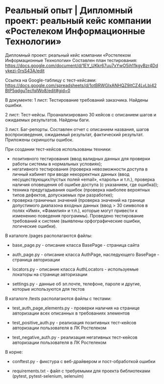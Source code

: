 # Реальный опыт | Дипломный проект: реальный кейс компании «Ростелеком Информационные Технологии»

Дипломный проект: реальный кейс компании «Ростелеком Информационные Технологии»
Составлен план тестирования: https://docs.google.com/document/d/1EY_UKkr67uu7xYwO5ih11kgyBzr4Ddykezi-0rsS43A/edit
 
Ссылка на Google-таблицу с тест-кейсами: https://docs.google.com/spreadsheets/d/1otBRWGIxANHQZ9itCZ4LyLbi42BtP5qdguTecfqIWo8/edit#gid=0

В документе: 
1 лист: Тестирование требований заказчика. Найдены ошибки.

2 лист: Тест-кейсы. Проанализировано 30 кейсов с описанием шагов и ожидаемых результатов. Найдены баги.

3 лист. Баг-репорты. Составлен отчет с описанием названия, шагов воспроизведения, ожидаемый результат, фактический результат. Приложены скриншоты ошибок.

При создании тест-кейсов использованы техники:
- позитивного тестирования (ввод валидных данных для проверки работы системы в нормальных условиях);
- негативного тестирования (проверка невозможности доступа в личный кабинет при вводе некорректных данных (ввод несуществующих/пустых полей «email», «пароль» и т.п.), проверка наличия оповещения об ошибке доступа (с указанием, где ошибка));
- техника предугадывания ошибок (проверка наиболее вероятных типов дефектов, допускаемых при разработке);
- проверка граничных значений (проверка значений на границе допустимого диапазона входных данных (ввод  > 30 символов в полях «Имя», «Фамилия» и т.п.), которые могут привести к изменению поведения программы).
Проведено тестирование требований к системе (выявлены орфографические ошибки, логические ошибки).


В каталоге /pages располагаются файлы:

- base_page.py - описание класса BasePage - страница сайта

- auth_page.py - описание класса AuthPage, наследующего BasePage - страница авторизации

- locators.py - описание класса AuthLocators - используемые локаторы на странице авторизации

- settings.py - данные об эл.почте, телефоне, пароле и другие, которые используются для тестов

В каталоге /tests располагаются файлы с тестами:

- test_auth_page_elements.py - проверки наличия на странице авторизации всех описанных в требованиях элементов

- test_positive_auth.py - реализация позитивных тест-кейсов авторизации пользователя в ЛК Ростелеком

- test_negative_auth.py - реализация негативных тест-кейсов авторизации пользователя в ЛК Ростелеком

В корне:

- conftest.py - фикстура с веб-драйвером и пост-обработкой ошибки

- requirements.txt - файл с требуемыми для проекта библиотеками (pytest, pytest-selenium, selenuim)
